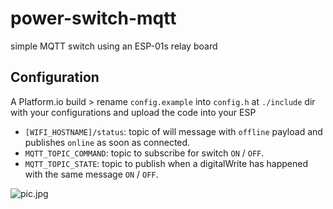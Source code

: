 # power-switch-mqtt

simple MQTT switch using an ESP-01s relay board

## Configuration

A Platform.io build > rename `config.example` into `config.h` at `./include` dir with your configurations and upload the code into your ESP

* `[WIFI_HOSTNAME]/status`: topic of will message with `offline` payload and publishes `online` as soon as connected.
* `MQTT_TOPIC_COMMAND`: topic to subscribe for switch `ON` / `OFF`.
* `MQTT_TOPIC_STATE`: topic to publish when a digitalWrite has happened with the same message `ON` / `OFF`.
  
![pic.jpg](pic.jpg)
